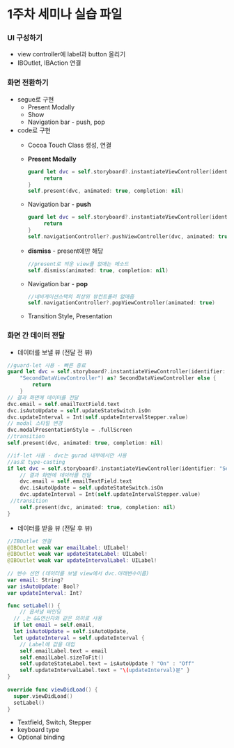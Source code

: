 # 1주차 세미나 실습 파일

### UI 구성하기

* view controller에 label과 button 올리기
* IBOutlet, IBAction 연결



### 화면 전환하기

* segue로 구현
  * Present Modally
  * Show
  * Navigation bar - push, pop
* code로 구현
  * Cocoa Touch Class 생성, 연결

  * **Present Modally**

    ```swift
    guard let dvc = self.storyboard?.instantiateViewController(identifier: "YellowViewController") else {
         return
    }
    self.present(dvc, animated: true, completion: nil)
    ```

  * Navigation bar - **push**

    ```swift
    guard let dvc = self.storyboard?.instantiateViewController(identifier: "YellowViewController") else{
         return
    }
    self.navigationController?.pushViewController(dvc, animated: true)
    ```

  * **dismiss** - present에만 해당

    ```swift
    //present로 띄운 view를 없애는 메소드
    self.dismiss(animated: true, completion: nil)
    ```

  * Navigation bar - **pop**

    ```swift
    //네비게이션스택의 최상위 뷰컨트롤러 없애줌
    self.navigationController?.popViewController(animated: true)
    ```

  * Transition Style, Presentation



### 화면 간 데이터 전달

* 데이터를 보낼 뷰 (전달 전 뷰)

```swift
//guard-let 사용 - 빠른 종료
guard let dvc = self.storyboard?.instantiateViewController(identifier:
	"SecondDataViewController") as? SecondDataViewController else {
		return
	}
// 결과 화면에 데이터를 전달
dvc.email = self.emailTextField.text
dvc.isAutoUpdate = self.updateStateSwitch.isOn
dvc.updateInterval = Int(self.updateIntervalStepper.value)
// modal 스타일 변경
dvc.modalPresentationStyle = .fullScreen
//transition
self.present(dvc, animated: true, completion: nil)
```

```swift
//if-let 사용 - dvc는 gurad 내부에서만 사용
//as로 type-casting
if let dvc = self.storyboard?.instantiateViewController(identifier: "SecondDataViewController") as? SecondDataViewController {
	// 결과 화면에 데이터를 전달
	dvc.email = self.emailTextField.text
	dvc.isAutoUpdate = self.updateStateSwitch.isOn
	dvc.updateInterval = Int(self.updateIntervalStepper.value)
 //transition
	self.present(dvc, animated: true, completion: nil)
}
```



* 데이터를 받을 뷰 (전달 후 뷰)

```swift
//IBOutlet 연결
@IBOutlet weak var emailLabel: UILabel!
@IBOutlet weak var updateStateLabel: UILabel!
@IBOutlet weak var updateIntervalLabel: UILabel!
    
// 변수 선언 (데이터를 보낼 view에서 dvc.아래변수이름)
var email: String?
var isAutoUpdate: Bool?
var updateInterval: Int?

func setLabel() {
	// 옵셔널 바인딩
  // ,는 &&연산자와 같은 의미로 사용
  if let email = self.email,
  let isAutoUpdate = self.isAutoUpdate,
  let updateInterval = self.updateInterval {
    // Label에 값을 대입
    self.emailLabel.text = email
    self.emailLabel.sizeToFit()
    self.updateStateLabel.text = isAutoUpdate ? "On" : "Off"
    self.updateIntervalLabel.text = "\(updateInterval)분" }
}
    
override func viewDidLoad() {
  super.viewDidLoad()
  setLabel()
}

```



* Textfield, Switch, Stepper
* keyboard type
* Optional binding